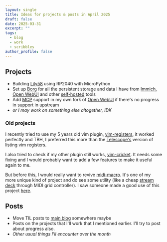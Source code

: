 ```yaml
---
layout: single
title: Ideas for projects & posts in April 2025
draft: false
date: 2025-03-31
excerpt: ""
tags:
  - blog
  - work
  - scribbles
author_profile: false
---
```


## Projects

- Building [Lily58][lily58] using RP2040 with MicroPython
- Set up [Borg][borg] for all the persistent storage and data I have from
  [Immich][immich], [Open WebUI][open-webui] and other [self-hosted][self-hosted] tools
- Add [MCP][mcp] support in my own fork of [Open WebUI][open-webui] if there's
  no progress in support in upstream
- *or I may work on  something else altogether, IDK*

### Old projects
I recently tried to use my 5 years old vim plugin,
[vim-registers][vim-registers], it worked perfectly and TBH, I preferred this
more than the [Telescope's][telescope] version of listing vim registers.

I also tried to check if my other plugin still works, [vim-cricket]. It needs
some fixing and I would probably want to add a few features to make it useful
again to me.

But before this, I would really want to revive [midi-macro][midi-macro]. It's
one of my more unique kind of project and do see some utility (like a cheap
[stream deck][stream-deck] through MIDI grid controller). I saw someone made a
good use of this project [here][midi-macro-project].

## Posts

- Move TIL posts to [main blog][vipul.xyz] somewhere maybe
- Posts on the projects that I'll work that I mentioned earlier. I'll try to
  post about progress also.
- *Other usual things I'll encounter over the month*



[lily58]: https://github.com/kata0510/Lily58
[mcp]: https://modelcontextprotocol.io/
[open-webui]: https://github.com/open-webui/open-webui
[vipul.xyz]: https://vipul.xyz
[vim-registers]: https://github.com/vipul-sharma20/vim-registers
[telescope]: https://github.com/nvim-telescope/telescope.nvim
[vim-cricket]: https://github.com/vipul-sharma20/vim-cricket
[midi-macro]: https://github.com/vipul-sharma20/midi-macro/
[stream-deck]: https://www.elgato.com/us/en/p/stream-deck-mk2-black
[midi-macro-project]: https://www.elgato.com/us/en/p/stream-deck-mk2-black
[borg]: https://www.borgbackup.org/
[immich]: https://github.com/immich-app/immich
[self-hosted]: https://vipul.xyz/2024/11/self-hosting/
